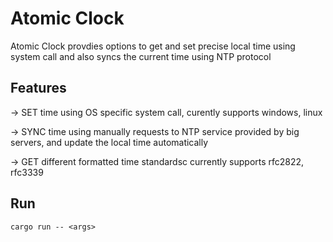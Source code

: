 # Atomic Clock

Atomic Clock provdies options to get and set precise local time using system call and also syncs the current time using NTP protocol

## Features

-> SET time using OS specific system call, curently supports windows, linux

-> SYNC time using manually requests to NTP service provided by big servers, and update the local time automatically

-> GET different formatted time standardsc currently supports rfc2822, rfc3339


## Run

```
cargo run -- <args>
```